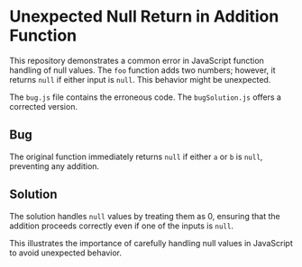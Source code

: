 # Unexpected Null Return in Addition Function

This repository demonstrates a common error in JavaScript function handling of null values. The `foo` function adds two numbers; however, it returns `null` if either input is `null`.  This behavior might be unexpected.

The `bug.js` file contains the erroneous code. The `bugSolution.js` offers a corrected version.

## Bug
The original function immediately returns `null` if either `a` or `b` is `null`, preventing any addition.

## Solution
The solution handles `null` values by treating them as 0, ensuring that the addition proceeds correctly even if one of the inputs is `null`.

This illustrates the importance of carefully handling null values in JavaScript to avoid unexpected behavior.
